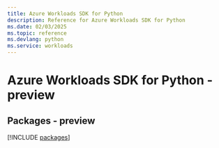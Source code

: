 ```yaml
---
title: Azure Workloads SDK for Python
description: Reference for Azure Workloads SDK for Python
ms.date: 02/03/2025
ms.topic: reference
ms.devlang: python
ms.service: workloads
---
```

# Azure Workloads SDK for Python - preview
## Packages - preview
[!INCLUDE [packages](workloads-index.md)]